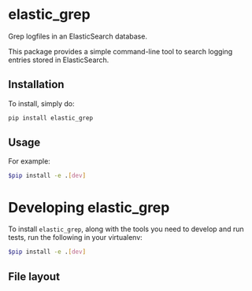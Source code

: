 # elastic_grep

Grep logfiles in an ElasticSearch database.

This package provides a simple command-line tool to search logging entries 
stored in ElasticSearch.

## Installation

To install, simply do:
```bash
pip install elastic_grep
```


## Usage

For example:
```bash
$pip install -e .[dev]
```

# Developing elastic_grep

To install `elastic_grep`, along with the tools you need to develop and run tests, run the following in
your virtualenv:

```bash
$pip install -e .[dev]
```

## File layout

